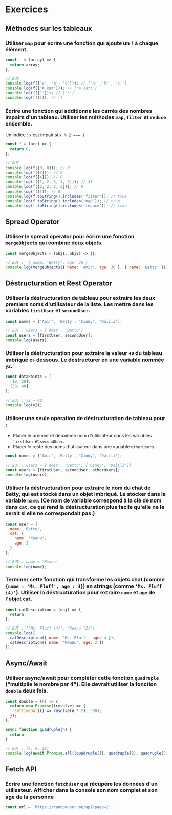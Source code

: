 # Exercices

## Méthodes sur les tableaux

### Utiliser `map` pour écrire une fonction qui ajoute un `!` à chaque élément.

```js
const f = (array) => {
  return array;
};

// BUT
console.log(f(['a', 'b', 'c'])); // ['a!','b!', 'c!']
console.log(f(['A cat'])); // ['A cat!']
console.log(f([''])); // ['!']
console.log(f([])); // []
```

### Écrire une fonction qui additionne les carrés des nombres impairs d'un tableau. Utiliser les méthodes `map`, `filter` et `reduce` ensemble.

Un indice : `x` est impair si `x % 2 === 1`

```js
const f = (arr) => {
  return 0;
};

// BUT
console.log(f([0, 0])); // 0
console.log(f([3])); // 9
console.log(f([4])); // 0
console.log(f([1, 2, 3, 4, 5])); // 35
console.log(f([2, 2, 2, 2])); // 0
console.log(f([])); // 0
console.log(f.toString().includes('filter')); // true
console.log(f.toString().includes('map')); // true
console.log(f.toString().includes('reduce')); // true
```

## Spread Operator

### Utiliser le spread operator pour écrire une fonction `mergeObjects` qui combine deux objets.

```js
const mergeObjects = (obj1, obj2) => {};

// BUT :  { name: 'Betty', age: 36 }
console.log(mergeObjects({ name: 'Amir', age: 36 }, { name: 'Betty' }));
```

## Déstructuration et Rest Operator

### Utiliser la déstructuration de tableau pour extraire les deux premiers noms d'utilisateur de la liste. Les mettre dans les variables `firstUser` et `secondUser`.

```js
const names = ['Amir', 'Betty', 'Cindy', 'Dalili'];

// BUT : users = ['Amir', 'Betty']
const users = [firstUser, secondUser];
console.log(users);
```

### Utiliser la déstructuration pour extraire la valeur `40` du tableau imbriqué ci-dessous. Le déstructurer en une variable nommée `y2`.

```js
const dataPoints = [
  [10, 20],
  [30, 40]
];

// BUT : y2 = 40
console.log(y2);
```

### Utiliser une seule opération de déstructuration de tableau pour :

- Placer le premier et deuxième nom d'utilisateur dans les variables `firstUser` et `secondUser`.
- Placer le reste des noms d'utilisateur dans une variable `otherUsers`.

```js
const names = ['Amir', 'Betty', 'Cindy', 'Dalili'];

// BUT : users = ['Amir', 'Betty', ['Cindy', 'Dalili']]
const users = [firstUser, secondUser, otherUsers];
console.log(users);
```

### Utiliser la déstructuration pour extraire le nom du chat de Betty, qui est stocké dans un objet imbriqué. Le stocker dans la variable `name`. (Ce nom de variable correspond à la clé de nom dans `cat`, ce qui rend la déstructuration plus facile qu'elle ne le serait si elle ne correspondait pas.)

```js
const user = {
  name: 'Betty',
  cat: {
    name: 'Keanu',
    age: 2
  }
};

// BUT : name = 'Keanu'
console.log(name);
```

### Terminer cette fonction qui transforme les objets chat (comme `{name : 'Ms. Fluff', age : 4}`) en strings (comme `'Ms. Fluff (4)'`). Utiliser la déstructuration pour extraire `name` et `age` de l'objet `cat`.

```js
const catDescription = (obj) => {
  return;
};

// BUT : ['Ms. Fluff (4)', 'Keanu (2)']
console.log([
  catDescription({ name: 'Ms. Fluff', age: 4 }),
  catDescription({ name: 'Keanu', age: 2 })
]);
```

## Async/Await

### Utiliser async/await pour compléter cette fonction `quadruple` ("multiplie le nombre par 4"). Elle devrait utiliser la fonction `double` deux fois.

```js
const double = (n) => {
  return new Promise((resolve) => {
    setTimeout(() => resolve(n * 2), 500);
  });
};

async function quadruple(n) {
  return;
}

// BUT : [4, 8, 12]
console.log(await Promise.all([quadruple(1), quadruple(2), quadruple(3)]));
```

## Fetch API

### Écrire une fonction `fetchUser` qui récupére les données d'un utilisateur. Afficher dans la console son nom complet et son age de la personne

```js
const url = 'https://randomuser.me/api?page=1';
```
